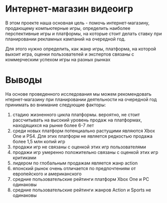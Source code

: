 # Интернет-магазин видеоигр
В этом проекте наша основная цель - помочь интернет-магазину, продающему компьютерные игры, определить наиболее перспективные игры и платформы, на которые стоит делать ставку при планировании рекламных кампаний на очередной год.

Для этого нужно определить, как жанр игры, платформа, на которой выхоит игра, оценки пользователей и экспертов связаны с коммерческим успехом игры на разных рынках

# Выводы
На основе проведенного исследования мы можем рекомендовать нтернет-магазину при планировании деятельности на очередной год принимать во внимание следующие факторы:

1. стадию жизненного цикла платформы. вероятно, не стоит рассчитывать на высокий уровень продаж на платформах, находящихся на рынке более 6-7 лет
2. среди новых платформ потенциально растущими являются Xbox One и PS4. Для этих платформ не является редкостью продажа более 1,5 млн копий игр
3. продажи игр не связаны с оценкой этих игр пользователями
4. продажи игр умеренно положительно связаны с оценкой этих игр критиками
5. лидером по глобальным продажам является жанр action
6. японский рынок очень отличается по предпочтениям от европейского и американского
7. средние пользовательские рейтинги платформ Xbox One и PC одинаковы
8. средние пользовательские рейтинги жанров Action и Sports не одинаковы
